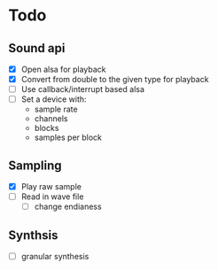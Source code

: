 # Todo

## Sound api
- [x] Open alsa for playback
- [x] Convert from double to the given type for playback
- [ ] Use callback/interrupt based alsa
- [ ] Set a device with:
	- sample rate
	- channels
	- blocks
	- samples per block

## Sampling
- [x] Play raw sample
- [ ] Read in wave file
	- [ ] change endianess

## Synthsis
- [ ] granular synthesis
